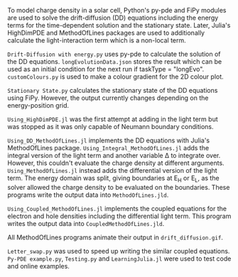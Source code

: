 To model charge density in a solar cell, Python's py-pde and FiPy modules are used to solve the drift-diffusion (DD) equations including the energy terms for the time-dependent solution and the stationary state. Later, Julia's HighDimPDE and MethodOfLines packages are used to additionally calculate the light-interaction term which is a non-local term.

```Drift-Diffusion with energy.py``` uses py-pde to calculate the solution of the DD equations. ```longEvolutionData.json``` stores the result which can be used as an initial condition for the next run if taskType = "longEvo". ```customColours.py``` is used to make a colour gradient for the 2D colour plot.

```Stationary State.py``` calculates the stationary state of the DD equations using FiPy. However, the output currently changes depending on the energy-position grid.

```Using_HighDimPDE.jl``` was the first attempt at adding in the light term but was stopped as it was only capable of Neumann boundary conditions.

```Using_DD_MethodOfLines.jl``` implements the DD equations with Julia's MethodOfLines package. ```Using_Integral_MethodOfLines.jl``` adds the integral version of the light term and another variable Δ to integrate over. However, this couldn't evaluate the charge density at different arguments. ```Using_MethodOfLines.jl``` instead adds the differential version of the light term. The energy domain was split, giving boundaries at E<sub>H</sub> or E<sub>L</sub>, as the solver allowed the charge density to be evaluated on the boundaries. These programs write the output data into ```MethodOfLines.jld```.

```Using_Coupled_MethodOfLines.jl``` implements the coupled equations for the electron and hole densities including the differential light term. This program writes the output data into ```CoupledMethodOfLines.jld```. 

All MethodOfLines programs animate their output in ```drift_diffusion.gif```.

```Letter_swap.py``` was used to speed up writing the similar coupled equations. ```Py-PDE example.py```, ```Testing.py``` and ```LearningJulia.jl``` were used to test code and online examples.




